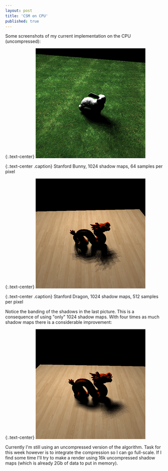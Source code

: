 ```yaml
---
layout: post
title: 'CSM on CPU'
published: true
---
```


Some screenshots of my current implementation on the CPU (uncompressed):

{:.text-center}
![Stanford Bunny, 1024 shadow maps, 64 samples per pixel](/uploads/2010/11/CSM1.png)

{:.text-center .caption}
Stanford Bunny, 1024 shadow maps, 64 samples per pixel

{:.text-center}
![Stanford Dragon, 1024 shadow maps, 512 samples per pixel](/uploads/2010/11/CSM2.png)

{:.text-center .caption}
Stanford Dragon, 1024 shadow maps, 512 samples per pixel

Notice the banding of the shadows in the last picture. This is a consequence of using "only" 1024 shadow maps. With four times as much shadow maps there is a considerable improvement:

{:.text-center}
![Coherent Shadow Maps](/uploads/2010/11/CSM3.png)

Currently I'm still using an uncompressed version of the algorithm. Task for this week however is to integrate the compression so I can go full-scale. If I find some time I'll try to make a render using 16k uncompressed shadow maps (which is already 2Gb of data to put in memory).
